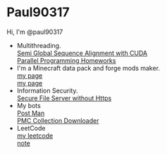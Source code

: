 # Paul90317
Hi, I'm @paul90317
* Multithreading.  
[Semi Global Sequence Alignment with CUDA](https://github.com/paul90317/Semi-Global-Sequence-Alignment-with-Cuda)  
[Parallel Programming Homeworks](https://github.com/paul90317/Parallel-Programming)  
* I'm a Minecraft data pack and forge mods maker.  
[my page](https://www.planetminecraft.com/member/paul90317/)  
[my page](https://www.curseforge.com/members/paul90317/projects)  
* Information Security.  
[Secure File Server without Https](https://github.com/paul90317/file_server_2)  
* My bots  
[Post Man](https://github.com/paul90317/final-bot)  
[PMC Collection Downloader](https://github.com/paul90317/PMC-collection-dowloader)  
* LeetCode  
[my leetcode](https://leetcode.com/paul2239648/)  
[note](https://hackmd.io/?nav=overview&tags=%5B%22leetcode%22%5D)  


